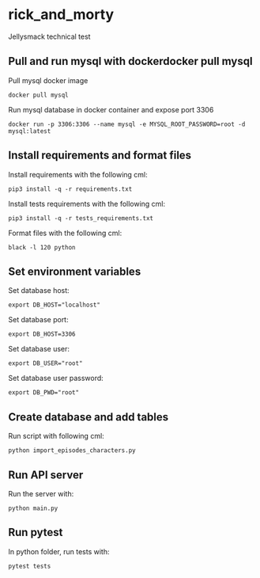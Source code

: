 # rick_and_morty
Jellysmack technical test

## Pull and run mysql with dockerdocker pull mysql

Pull mysql docker image
```commandline
docker pull mysql
```

Run mysql database in docker container and expose port 3306
```commandline
docker run -p 3306:3306 --name mysql -e MYSQL_ROOT_PASSWORD=root -d mysql:latest
```

## Install requirements and format files
Install requirements with the following cml:
```commandline
pip3 install -q -r requirements.txt
```
Install tests requirements with the following cml:
```commandline
pip3 install -q -r tests_requirements.txt
```
Format files with the following cml:
```commandline
black -l 120 python
```

## Set environment variables
Set database host:
```commandline
export DB_HOST="localhost"
```
Set database port:
```commandline
export DB_HOST=3306
```
Set database user:
```commandline
export DB_USER="root"
```
Set database user password:
```commandline
export DB_PWD="root"
```

## Create database and add tables
Run script with following cml:
```commandline
python import_episodes_characters.py
```

## Run API server
Run the server with:
```commandline
python main.py
```

## Run pytest
In python folder, run tests with:
```commandline
pytest tests
```
